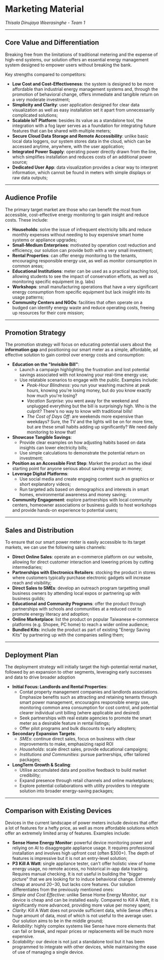 # Marketing Material 

_Thisala Dinujaya Weerasinghe - Team 1_

---

## Core Value and Differentiation
Breaking free from the limitations of traditional metering and the expense of high-end systems, our solution offers an essential energy management system designed to empower users without breaking the bank.

Key strengths compared to competitors:
- **Low Cost and Cost-Effectiveness**: the system is designed to be more affordable than industrial energy management systems and, through the promotion of behavioral change, offers immediate and tangible return on a very moderate investment;
- **Simplicity and Clarity**: user application designed for clear data visualization as well as easy installation set it apart from unnecessarily complicated solutions;
- **Scalable IoT Platform**: besides its value as a standalone tool, the integration with a fog layer serves as a foundation for integrating future features that can be shared with multiple meters;
- **Secure Cloud Data Storage and Remote Accessibility**: unlike basic local data loggers, our system stores data in the cloud, which can be accessed anytime, anywhere, with the user application;
- **Integrated Power Supply**: operating power directly drawn from the line, which simplifies installation and reduces costs of an additional power source;
- **Dedicated User App**: data visualization provides a clear way to interpret information, which cannot be found in meters with simple displays or raw data outputs;

---

## Audience Profile
The primary target market are those who can benefit the most from accessible, cost-effective energy monitoring to gain insight and reduce costs. These include:
- **Households**: solve the issue of infrequent electricity bills and reduce monthly expenses without needing to buy expensive smart home systems or appliance upgrades;
- **Small-Medium Enterprises**: motivated by operation cost reduction and efficiency, our solution can provide both with a very small investment;
- **Rental Properties**: can offer energy monitoring to the tenants, encouraging responsible energy use, as well as monitor consumption in common areas;
- **Educational Institutions**: meter can be used as a practical teaching tool, allowing students to see the impact of conservation efforts, as well as monitoring specific equipment (e.g. labs)
- **Workshops**: small manufacturing operations that have a very significant energy consumption from specific equipment but lack insight into its usage patterns;
- **Community Centers and NGOs**: facilities that often operate on a budged can identify energy waste and reduce operating costs, freeing up resources for their core mission;

---

## Promotion Strategy
The promotion strategy will focus on educating potential users about the **information gap** and positioning our smart meter as a simple, affordable, ad effective solution to gain control over energy costs and consumption:
- **Education on the "Invisible Bill"**:
  - Launch a campaign highlighting the frustration and lost potential savings associated with not knowing your real-time energy use;
  - Use relatable scenarios to engage with the public. Examples include:
    - _Peak-Hour Blindness_: you run your washing machine at peak hours, knowing you're losing money, but do you know exactly how much you're losing?
    - _Vacation Surprise_: you went away for the weekend and unplugged everything but the bill is surprisingly high. Who is the culprit? There's no way to know with traditional bills!
    - _The Cost of Days Off_: are weekends more expensive than weekdays? Sure, the TV and the lights will be on for more time, but are these small habits adding up significantly? We need daily monitoring to know that!
- **Showcase Tangible Savings**:
  - Provide clear examples on how adjusting habits based on data insights can lower electricity bills;
  - Use simple calculations to demonstrate the potential return on investment;
- **Position as an Accessible First Step**: Market the product as the ideal starting point for anyone serious about saving energy an money;
- **Leverage Digital Platforms**:
  - Use social media and create engaging content such as graphics or short explanatory videos;
  - Run targeted ads based on demographics and interests in smart homes, environmental awareness and money saving;
- **Community Engagement**: explore partnerships with local community centers, homeowner associations or business guilds to host workshops and provide hands-on experience to potential users;

---

## Sales and Distribution
To ensure that our smart power meter is easily accessible to its target markets, we can use the following sales channels:
- **Direct Online Sales**: operate an e-commerce platform on our website, allowing for direct customer interaction and lowering prices by cutting intermediaries;
- **Partnerships with Electronics Retailers**: stocking the product in stores where customers typically purchase electronic gadgets will increase reach and visibility;
- **Direct Sales to SMEs**: develop an outreach program targetting small business owners by attending local expos or partnering up with business guilds;
- **Educational and Community Programs**: offer the product through partnerships with schools and communities at a reduced cost to promote energy literacy and adoption;
- **Online Marketplace**: list the product on popular Taiwanese e-commerce platforms (e.g. Shopee, PC home) to reach a wider online audience;
- **Bundled Kits**: include the product as part of existing "Energy Saving Kits" by partnering up with the companies selling them;

---

## Deployment Plan
The deployment strategy will initially target the high-potential rental market, followed by an expansion to other segments, leveraging early successes and data to drive broader adoption
- **Initial Focus: Landlords and Rental Properties**:
  - Contat property management companies and landlords associations. Emphasize benefits such as attracting and retaining tenants through smart power management, encouragins responsible energy use, monitoring common area consumption for cost control, and potential clearer individual unit billing (where applicable and desired)
  - Seek partnerships with real estate agencies to promote the smart meter as a desirable feature in rental listings;
  - Offer pilot programs and bulk discounts to early adopters;
- **Secondary Expansion Targets**:
  - *SMEs*: continue direct sales, focus on business with clear improvements to make, emphasizing rapid ROI
  - *Households*: scale direct sales, provide educational campaigns;
  - *Institutions and Communities*: pursue partnerships, offer tailored packages;
- **LongTerm Growth & Scaling**:
  - Utilise accumulated data and positive feedback to build market credibility;
  - Expand presence through retail channels and online marketplaces;
  - Explore potential collaborations with utility providers to integrate solution into broader energy-saving packages;
 
---

## Comparison with Existing Devices
Devices in the current landscape of power meters include devices that offer a lot of features for a hefty price, as well as more affordable solutions which offer an extremely limited array of features. Examples include:
- **Sense Home Energy Monitor**: powerful device monitoring power and reliying on AI to disaggregate appliance usage. It requires professional installation and involves high upfront cost (often $300+). The depth of features is impressive but it is not an entry-level solution;
- **P3 Kill A Watt**: single appliance tester, can't offer holistic view of home energy usage, no remote access, no historical in-app data tracking. Requires manual checking. It is not useful in building the "bigger picture" that we are looking for to induce behavioral change. Extremely cheap at around $20-$30, but lacks core features.
Our solution differentiates from the previously mentioned ones:
- *Simple and Cost Effective*: unlike Sense Home Energy Monitor, our device is cheap and can be installed easily. Compared to Kill A Watt, it is significantly more advanced, providing more value per money spent;
- *Clarity*: Kill A Watt does not provide sufficient data, while Sense offers a huge amount of data, most of which is not useful to the average user. Our solution aims to be in the middle ground;
- *Reliability*: highly complex systems like Sense have more elements that can fail or break, and repair prices or replacements will be much more expensive.
- *Scalability*: our device is not just a standalone tool but it has been programmed to integrate with other devices, while maintaining the ease of use of managing a single device.
